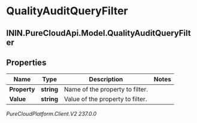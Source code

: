 # QualityAuditQueryFilter

## ININ.PureCloudApi.Model.QualityAuditQueryFilter

## Properties

|Name | Type | Description | Notes|
|------------ | ------------- | ------------- | -------------|
| **Property** | **string** | Name of the property to filter. | |
| **Value** | **string** | Value of the property to filter. | |



_PureCloudPlatform.Client.V2 237.0.0_
